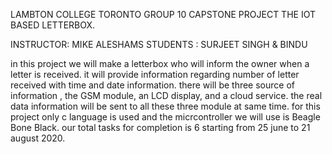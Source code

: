 LAMBTON COLLEGE TORONTO
GROUP 10 CAPSTONE PROJECT
THE IOT BASED LETTERBOX.

INSTRUCTOR: MIKE ALESHAMS
STUDENTS : SURJEET SINGH & BINDU

in this project we will make a letterbox who will inform the owner when a letter is received. it will provide information regarding number of letter received with time and date information.
there will be three source of information , the GSM module, an LCD display, and a cloud service. the real data information will be sent to all these three module at same time.
for this project only c language is used and the micrcontroller we will use is Beagle Bone Black. our total tasks for completion is 6 starting from 25 june to 21 august 2020.
